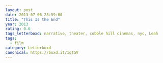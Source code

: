 ```yaml
---
layout: post 
date: 2013-07-06 23:59:00
title: "This Is the End"
year: 2013
rating: 0.6
tags_letterboxd: narrative, theater, cobble hill cinemas, nyc, Leah
tags:
  - film
category: Letterboxd
canonical: https://boxd.it/1qtGV
---
```

